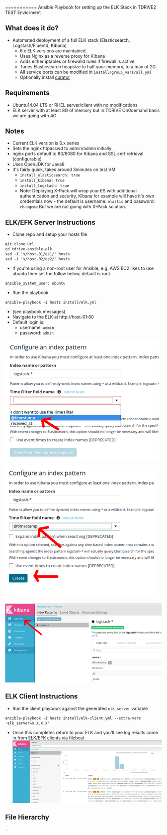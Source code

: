 ===========
Ansible Playbook for setting up the ELK Stack in TDRIVE2 TEST Enviorment



## What does it do?
   - Automated deployment of a full ELK stack (Elasticsearch, Logstash/Fluentd, Kibana)
     * 6.x ELK versions are maintained.
     * Uses Nginx as a reverse proxy for Kibana
     * Adds either iptables or firewalld rules if firewall is active
     * Tunes Elasticsearch heapsize to half your memory, to a max of 2G
     * All service ports can be modified in ```install/group_vars/all.yml```
     * Optionally install [curator](https://www.elastic.co/guide/en/elasticsearch/client/curator/current/index.html)


## Requirements
   - Ubuntu14.04 LTS or RHEL server/client with no modifications
   - ELK server with at least 8G of memory but in TDRIVE On0demand basis we are going with 4G.


## Notes
   - Current ELK version is 6.x series
   - Sets the nginx htpasswd to admin/admin initially
   - nginx ports default to 80/8080 for Kibana and SSL cert retrieval (configurable)
   - Uses OpenJDK for Java8
   - It's fairly quick, takes around 3minutes on test VM
     - ```install_elasticsearch: true```
     - ```install_kibana: true```
     - ```install_logstash: true```
     - Note: Deploying X-Pack will wrap your ES with additional authentication and security, Kibana for example will have it's own credentials now - the default is username: ```elastic``` and password: ```changeme```
       But we are not going with X-Pack solution.
## ELK/EFK Server Instructions
   - Clone repo and setup your hosts file
```
git clone Url
cd tdrive-ansible-elk
sed -i 's/host-01/es1/' hosts
sed -i 's/host-02/es2/' hosts
```
   - If you're using a non-root user for Ansible, e.g. AWS EC2 likes to use ubuntu then set the follow below, default is root.

```
ansible_system_user: ubuntu
```

   - Run the playbook
```
ansible-playbook -i hosts install/elk.yml
```
   - (see playbook messages)
   - Navigate to the ELK at http://host-01:80
   - Default login is:
      - username: ```admin```
      - password: ```admin```

![ELK](/images/elk-index-5.x-1.png?raw=true "Select @timestamp from drop-down.")

![ELK](/images/elk-index-5.x-2.png?raw=true "Click the blue create button.")

![ELK](/images/elk-index-5.x-3.png?raw=true "Click Discover")

## ELK Client Instructions
   - Run the client playbook against the generated ``elk_server`` variable
```
ansible-playbook -i hosts install/elk-client.yml --extra-vars 'elk_server=X.X.X.X'
```
   - Once this completes return to your ELK and you'll see log results come in from ELK/EFK clients via filebeat
![ELK](/images/elk-index-5.x-4.png?raw=true "watch the magic")





## File Hierarchy
```
.
